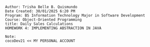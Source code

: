     Author: Trisha Belle B. Quismundo
    Date Created: 30/01/2025 6:20 PM
    Program: BS Information Technology Major in Software Development
    Course: Object-Oriented Programming
    title: Daily Sales Calculations
    HOMEWORK 4: IMPLEMENTING ABSTRACTION IN JAVA

    Note:
    cocoDev21 << MY PERSONAL ACCOUNT
